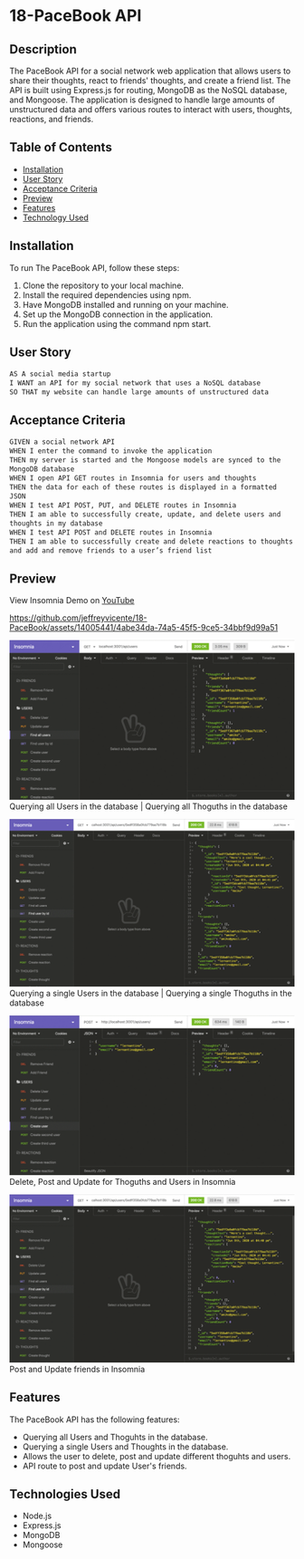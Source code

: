 # 18-PaceBook API

## Description
The PaceBook API for a social network web application that allows users to share their thoughts, react to friends' thoughts, and create a friend list. The API is built using Express.js for routing, MongoDB as the NoSQL database, and Mongoose. The application is designed to handle large amounts of unstructured data and offers various routes to interact with users, thoughts, reactions, and friends.

## Table of Contents

- [Installation](#installation)
- [User Story](#user-story)
- [Acceptance Criteria](#acceptance-criteria)
- [Preview](#preview)
- [Features](#features)
- [Technology Used](#technologies-used)


## Installation
To run The PaceBook API, follow these steps:

1. Clone the repository to your local machine.
2. Install the required dependencies using npm.
3. Have MongoDB installed and running on your machine.
4. Set up the MongoDB connection in the application.
5. Run the application using the command npm start.


## User Story
```
AS A social media startup
I WANT an API for my social network that uses a NoSQL database
SO THAT my website can handle large amounts of unstructured data
```

## Acceptance Criteria
```
GIVEN a social network API
WHEN I enter the command to invoke the application
THEN my server is started and the Mongoose models are synced to the MongoDB database
WHEN I open API GET routes in Insomnia for users and thoughts
THEN the data for each of these routes is displayed in a formatted JSON
WHEN I test API POST, PUT, and DELETE routes in Insomnia
THEN I am able to successfully create, update, and delete users and thoughts in my database
WHEN I test API POST and DELETE routes in Insomnia
THEN I am able to successfully create and delete reactions to thoughts and add and remove friends to a user’s friend list
```

## Preview
View Insomnia Demo on [YouTube](https://www.youtube.com/watch?v=j9gPD4A6YJM)


https://github.com/jeffreyvicente/18-PaceBook/assets/14005441/4abe34da-74a5-45f5-9ce5-34bbf9d99a51


![alt text](/assets/01-GetAllUserAndThoughts.gif)
Querying all Users in the database | Querying all Thoguths in the database

![alt text](/assets/02-GetSingleUserAndThoughts.gif)
Querying a single Users in the database | Querying a single Thoguths in the database

![alt text](/assets/03-UsersCRUD.gif)
Delete, Post and Update for Thoguths and Users in Insomnia

![alt text](/assets/02-GetSingleUserAndThoughts.gif)
Post and Update friends in Insomnia 

## Features
The PaceBook API has the following features:
- Querying all Users and Thoguhts in the database.
- Querying a single Users and Thoughts in the database.
- Allows the user to delete, post and update different thoguhts and users.
- API route to post and update User's friends.

## Technologies Used
- Node.js
- Express.js
- MongoDB 
- Mongoose
